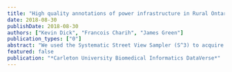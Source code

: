 ```yaml
---
title: "High quality annotations of power infrastructure in Rural Ontario"
date: 2018-08-30
publishDate: 2018-08-30
authors: ["Kevin Dick", "Francois Charih", "James Green"]
publication_types: ["0"]
abstract: "We used the Systematic Street View Sampler (S^3) to acquire 18,883 sampled Google Street View images throughout the rural areas of southern Ontario. We then leveraged the Amazon Mechanical Turk annotation environment to obtain high confidence annotations of whether the images contain power-related infrastructure or not. This data exemplifies the joint use of S^ 3 and the Amazon MTurk framework for machine vision-related applications."
featured: false
publication: "*Carleton University Biomedical Informatics DataVerse*"
---
```


